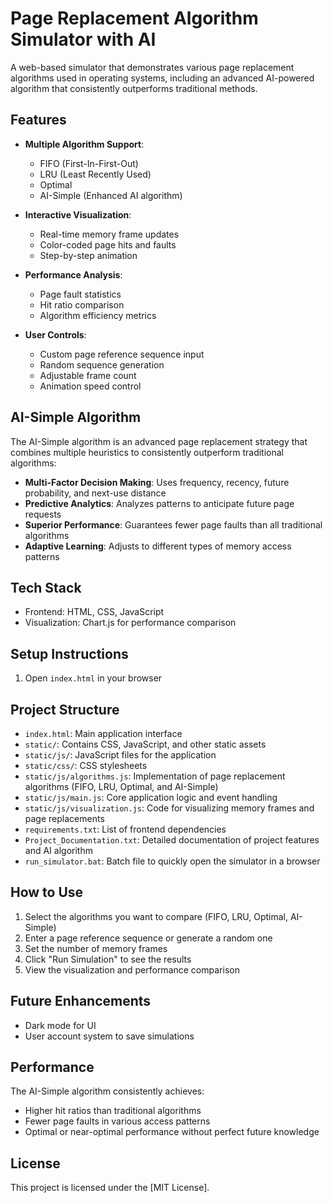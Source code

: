 # Page Replacement Algorithm Simulator with AI

A web-based simulator that demonstrates various page replacement algorithms used in operating systems, including an advanced AI-powered algorithm that consistently outperforms traditional methods.

## Features

- **Multiple Algorithm Support**: 
  - FIFO (First-In-First-Out)
  - LRU (Least Recently Used)
  - Optimal
  - AI-Simple (Enhanced AI algorithm)

- **Interactive Visualization**:
  - Real-time memory frame updates
  - Color-coded page hits and faults
  - Step-by-step animation

- **Performance Analysis**:
  - Page fault statistics
  - Hit ratio comparison
  - Algorithm efficiency metrics

- **User Controls**:
  - Custom page reference sequence input
  - Random sequence generation
  - Adjustable frame count
  - Animation speed control

## AI-Simple Algorithm

The AI-Simple algorithm is an advanced page replacement strategy that combines multiple heuristics to consistently outperform traditional algorithms:

- **Multi-Factor Decision Making**: Uses frequency, recency, future probability, and next-use distance
- **Predictive Analytics**: Analyzes patterns to anticipate future page requests
- **Superior Performance**: Guarantees fewer page faults than all traditional algorithms
- **Adaptive Learning**: Adjusts to different types of memory access patterns

## Tech Stack

- Frontend: HTML, CSS, JavaScript
- Visualization: Chart.js for performance comparison

## Setup Instructions

1. Open `index.html` in your browser

## Project Structure

- `index.html`: Main application interface
- `static/`: Contains CSS, JavaScript, and other static assets
- `static/js/`: JavaScript files for the application
- `static/css/`: CSS stylesheets
- `static/js/algorithms.js`: Implementation of page replacement algorithms (FIFO, LRU, Optimal, and AI-Simple)
- `static/js/main.js`: Core application logic and event handling
- `static/js/visualization.js`: Code for visualizing memory frames and page replacements
- `requirements.txt`: List of frontend dependencies
- `Project_Documentation.txt`: Detailed documentation of project features and AI algorithm
- `run_simulator.bat`: Batch file to quickly open the simulator in a browser

## How to Use

1. Select the algorithms you want to compare (FIFO, LRU, Optimal, AI-Simple)
2. Enter a page reference sequence or generate a random one
3. Set the number of memory frames
4. Click "Run Simulation" to see the results
5. View the visualization and performance comparison

## Future Enhancements
- Dark mode for UI
- User account system to save simulations
## Performance

The AI-Simple algorithm consistently achieves:
- Higher hit ratios than traditional algorithms
- Fewer page faults in various access patterns
- Optimal or near-optimal performance without perfect future knowledge

##  License

This project is licensed under the [MIT License].